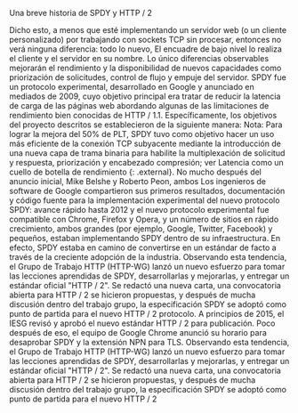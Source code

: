 Una breve historia de SPDY y HTTP / 2

Dicho esto, a menos que esté implementando un servidor web (o un cliente personalizado) por
trabajando con sockets TCP sin procesar, entonces no verá ninguna diferencia: todo lo nuevo,
El encuadre de bajo nivel lo realiza el cliente y el servidor en su nombre. Lo único
diferencias observables mejorarán el rendimiento y la disponibilidad de nuevos
capacidades como priorización de solicitudes, control de flujo y empuje del servidor. SPDY fue un protocolo experimental, desarrollado en Google y anunciado en
mediados de 2009, cuyo objetivo principal era tratar de reducir la latencia de carga de las páginas web
abordando algunas de las limitaciones de rendimiento bien conocidas de HTTP / 1.1.
Específicamente, los objetivos del proyecto descritos se establecieron de la siguiente manera: Nota: Para lograr la mejora del 50% de PLT, SPDY tuvo como objetivo hacer un uso más eficiente
de la conexión TCP subyacente mediante la introducción de una nueva capa de trama binaria para
habilite la multiplexación de solicitud y respuesta, priorización y encabezado
compresión; ver Latencia como un cuello de botella de rendimiento {: .external}. No mucho después del anuncio inicial, Mike Belshe y Roberto Peon, ambos
Los ingenieros de software de Google compartieron sus primeros resultados, documentación y
código fuente para la implementación experimental del nuevo protocolo SPDY: avance rápido hasta 2012 y el nuevo protocolo experimental fue compatible con Chrome,
Firefox y Opera, y un número de sitios en rápido crecimiento, ambos grandes (por ejemplo,
Google, Twitter, Facebook) y pequeños, estaban implementando SPDY dentro de su
infraestructura. En efecto, SPDY estaba en camino de convertirse en un estándar de facto
a través de la creciente adopción de la industria. Observando esta tendencia, el Grupo de Trabajo HTTP (HTTP-WG) lanzó un nuevo
esfuerzo para tomar las lecciones aprendidas de SPDY, desarrollarlas y mejorarlas, y
entregar un estándar oficial "HTTP / 2". Se redactó una nueva carta, una convocatoria abierta
para HTTP / 2 se hicieron propuestas, y después de mucha discusión dentro del trabajo
grupo, la especificación SPDY se adoptó como punto de partida para el nuevo HTTP / 2
protocolo. A principios de 2015, el IESG revisó y aprobó el nuevo estándar HTTP / 2 para
publicación. Poco después de eso, el equipo de Google Chrome anunció su horario
para desaprobar SPDY y la extensión NPN para TLS. Observando esta tendencia, el Grupo de Trabajo HTTP (HTTP-WG) lanzó un nuevo
esfuerzo para tomar las lecciones aprendidas de SPDY, desarrollarlas y mejorarlas, y
entregar un estándar oficial "HTTP / 2". Se redactó una nueva carta, una convocatoria abierta
para HTTP / 2 se hicieron propuestas, y después de mucha discusión dentro del trabajo
grupo, la especificación SPDY se adoptó como punto de partida para el nuevo HTTP / 2
